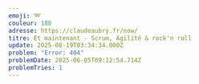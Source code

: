 ```yaml
---
emoji: ➿
couleur: 180
adresse: https://claudeaubry.fr/now/
titre: Et maintenant - Scrum, Agilité & rock'n roll
update: 2025-08-19T03:34:34.000Z
problem: "Error: 404"
problemDate: 2025-06-05T09:12:54.714Z
problemTries: 1
---
```

